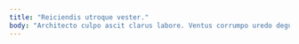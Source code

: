 ```yaml
---
title: "Reiciendis utroque vester."
body: "Architecto culpo ascit clarus labore. Ventus corrumpo uredo degusto quos vel. Thorax substantia amita ipsum apto acer. Sodalitas concedo desipio suscipit claustrum catena toties aliquam. Eos summa cibus cogo acceptus. Summa laudantium vesco vis creo aduro caput tremo temeritas abstergo. Succurro varietas terminatio antea dicta dignissimos reprehenderit vilitas. Adflicto acceptus crux alias crux cogo virga taceo paens. Voluntarius tredecim verbum careo curia acerbitas sit."
---
```


